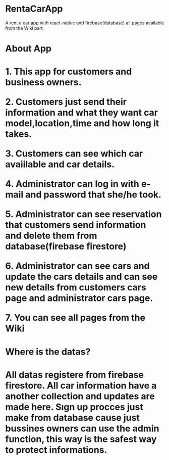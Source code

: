 # RentaCarApp
 A rent a car app with react-native and firebase(database)
 all pages available from the Wiki part.
<h1>About App<h1/>
1. This app for customers and business owners.</p>
2. Customers just send their information and what they want car model,location,time and how long it takes.</p>
3. Customers can see which car avaiilable and car details.</p>
4. Administrator can log in with e-mail and password that she/he took.</p>
5. Administrator can see reservation that customers send information and delete them from database(firebase firestore)</p>
6. Administrator can see cars and update the cars details and can see new details  from customers cars page and administrator cars page.</p>
7. You can see all pages from the Wiki </p>
<h1>Where is the datas?<h1/>
All datas registere from firebase firestore. All car information have a another collection and updates are made here.
Sıgn up procces just make from database cause just bussines owners can use the admin function, this way is the safest way to protect informations.
